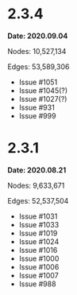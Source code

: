 # 2.3.4 

**Date: 2020.09.04**

Nodes: 10,527,134

Edges: 53,589,306

- Issue #1051
- Issue #1045(?)
- Issue #1027(?)
- Issue #931
- Issue #999

# 2.3.1 

**Date: 2020.08.21**

Nodes: 9,633,671

Edges: 52,537,504

- Issue #1031
- Issue #1033
- Issue #1019
- Issue #1024
- Issue #1016
- Issue #1000
- Issue #1006
- Issue #1007
- Issue #988

